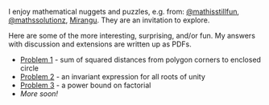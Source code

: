 I enjoy mathematical nuggets and puzzles, e.g. from:
[@mathisstillfun](https://x.com/mathisstillfun),
[@mathssolutionz](https://x.com/mathssolutionz),
[Mirangu](https://mirangu.com). They are an invitation to explore.

Here are some of the more interesting, surprising, and/or fun. My answers with discussion and extensions are written up as PDFs.

* [Problem 1](problem-1/index.html) - sum of squared distances from polygon corners to enclosed circle
* [Problem 2](problem-2/index.html) - an invariant expression for all roots of unity
* [Problem 3](problem-3/index.html) - a power bound on factorial
* _More soon!_

<!--
JD Cook.
All my puzzle books...

And others from Twitter
* https://x.com/tcorbettclark/status/1675758858831011841
* https://x.com/tcorbettclark/status/1660174431535202309
* https://x.com/tcorbettclark/status/1586618640295682048
* https://x.com/tcorbettclark/status/1581236996563144706
* https://x.com/tcorbettclark/status/1572334490504273928
* https://x.com/tcorbettclark/status/1565333608402866176
* https://x.com/tcorbettclark/status/1558145609214967808
-->
